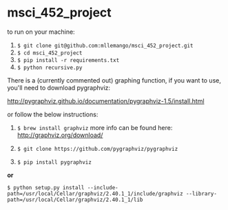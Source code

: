 # msci_452_project

to run on your machine:

1. `$ git clone git@github.com:mllemango/msci_452_project.git`
2. `$ cd msci_452_project`
3. `$ pip install -r requirements.txt`
4. `$ python recursive.py`


There is a (currently commented out) graphing function, if you want to use, you'll need to download pygraphviz:

http://pygraphviz.github.io/documentation/pygraphviz-1.5/install.html

or follow the below instructions:

1. `$ brew install graphviz`
more info can be found here: http://graphviz.org/download/

2. `$ git clone https://github.com/pygraphviz/pygraphviz`
3. `$ pip install pygraphviz`

  **or**

  `$ python setup.py install --include-path=/usr/local/Cellar/graphviz/2.40.1_1/include/graphviz --library-path=/usr/local/Cellar/graphviz/2.40.1_1/lib`
